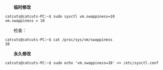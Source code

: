 

　　**临时修改**
  
```shell
catcuts@catcuts-PC:~$ sudo sysctl vm.swappiness=10
vm.swappiness = 10
```

　　检查：

```shell
catcuts@catcuts-PC:~$ cat /proc/sys/vm/swappiness
10
```
 
　　**永久修改**

```shell
catcuts@catcuts-PC:~$ sudo echo 'vm.swappiness=10' >> /etc/sysctl.conf
```
